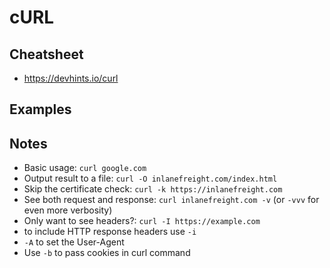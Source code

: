 # cURL
## Cheatsheet
- https://devhints.io/curl

## Examples

## Notes
- Basic usage: `curl google.com`
- Output result to a file: `curl -O inlanefreight.com/index.html`
- Skip the certificate check: `curl -k https://inlanefreight.com`
- See both request and response: `curl inlanefreight.com -v` (or `-vvv` for even more verbosity)
- Only want to see headers?: `curl -I https://example.com`
- to include HTTP response headers use `-i`
- `-A` to set the User-Agent
- Use `-b` to pass cookies in curl command
